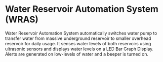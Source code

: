 # Water Reservoir Automation System (WRAS)
Water Reservoir Automation System automatically switches water pump to transfer water from massive underground reservoir to smaller overhead reservoir for daily usage. It senses water levels of both reservoirs using ultrasonic sensors and displays water levels on a LED Bar Graph Display. Alerts are generated on low-levels of water and a beeper is turned on.
